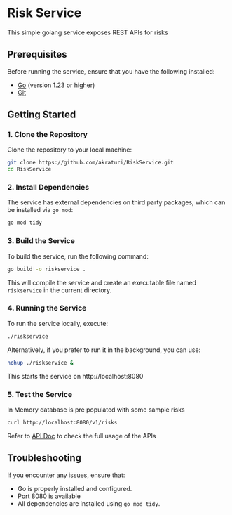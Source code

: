 
# Risk Service

This simple golang service exposes REST APIs for risks

## Prerequisites

Before running the service, ensure that you have the following installed:

- [Go](https://golang.org/doc/install) (version 1.23 or higher)
- [Git](https://git-scm.com/)

## Getting Started

### 1. Clone the Repository

Clone the repository to your local machine:

```bash
git clone https://github.com/akraturi/RiskService.git
cd RiskService
```

### 2. Install Dependencies

The service has external dependencies on third party packages, which can be installed via `go mod`:

```bash
go mod tidy
```

### 3. Build the Service

To build the service, run the following command:

```bash
go build -o riskservice .
```

This will compile the service and create an executable file named `riskservice` in the current directory.

### 4. Running the Service

To run the service locally, execute:

```bash
./riskservice
```

Alternatively, if you prefer to run it in the background, you can use:

```bash
nohup ./riskservice &
```

This starts the service on http://localhost:8080

### 5. Test the Service

In Memory database is pre populated with some sample risks

```bash
curl http://localhost:8080/v1/risks
```

Refer to [API Doc](API-Doc.md) to check the full usage of the APIs

## Troubleshooting

If you encounter any issues, ensure that:

- Go is properly installed and configured.
- Port 8080 is available
- All dependencies are installed using `go mod tidy`.
